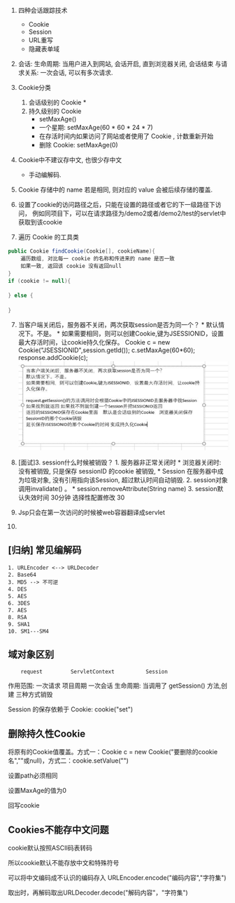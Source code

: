 1. 四种会话跟踪技术
	* Cookie
	* Session
	* URL重写
	* 隐藏表单域

2. 会话:
	生命周期: 当用户进入到网站, 会话开启, 直到浏览器关闭, 会话结束
	与请求关系: 一次会话, 可以有多次请求.

3. Cookie分类
	1. 会话级别的 Cookie
		* 
	2. 持久级别的 Cookie
		* setMaxAge()
		* 一个星期: setMaxAge(60 * 60 * 24 * 7)
		* 在存活时间内如果访问了网站或者使用了 Cookie , 计数重新开始
		* 删除 Cookie: setMaxAge(0)
4. Cookie中不建议存中文, 也很少存中文
	* 手动编解码.
5. Cookie 存储中的 name 若是相同, 则对应的 value 会被后续存储的覆盖.

6. 设置了cookie的访问路径之后，只能在设置的路径或者它的下一级路径下访问，
例如同项目下，可以在请求路径为/demo2或者/demo2/test的servlet中获取到该cookie

6. 遍历 Cookie 的工具类
```java
public Cookie findCookie(Cookie[], cookieName){
	遍历数组, 对比每一 cookie 的名称和传进来的 name 是否一致
	如果一致, 返回该 cookie 没有返回null
}
if (cookie != null){
	
} else {

}
```
7. 当客户端关闭后，服务器不关闭，两次获取session是否为同一个？
			* 默认情况下。不是。
			* 如果需要相同，则可以创建Cookie,键为JSESSIONID，设置最大存活时间，让cookie持久化保存。
				 Cookie c = new Cookie("JSESSIONID",session.getId());
		         c.setMaxAge(60*60);
		         response.addCookie(c);
	![详解...](Day74-Cookie-Session_files/1.png)			 

8. [面试]3. session什么时候被销毁？
			1. 服务器非正常关闭时
				* 浏览器关闭时: 没有被销毁, 只是保存 sessionID 的cookie 被销毁, 
				* Session 在服务器中成为垃圾对象, 没有引用指向该Session, 超过默认时间自动销毁.
			2. session对象调用invalidate() 。
				* session.removeAttribute(String name)
			3. session默认失效时间 30分钟
				选择性配置修改	
				<session-config>
			        <session-timeout>30</session-timeout>
			    </session-config>
9. Jsp只会在第一次访问的时候被web容器翻译成servlet 
10. 
## [归纳] 常见编解码
	1. URLEncoder <--> URLDecoder
	2. Base64
	3. MD5 --> 不可逆
	4. DES
	5. AES
	6. 3DES
	7. AES
	8. RSA
	9. SHA1
	10. SM1---SM4
## 域对象区别
		request			ServletContext			Session
作用范围: 一次请求			项目周期				一次会话
生命周期:										当调用了 getSession() 方法,创建	
												三种方式销毁
 
 Session 的保存依赖于 Cookie: cookie("set")

## 删除持久性Cookie

将原有的Cookie值覆盖。方式一：Cookie c = new Cookie("要删除的cookie名",""或null)，方式二：cookie.setValue("")

设置path必须相同

设置MaxAge的值为0 

回写cookie



## Cookies不能存中文问题

cookie默认按照ASCII码表转码

所以cookie默认不能存放中文和特殊符号

可以将中文编码成不认识的编码存入 URLEncoder.encode("编码内容","字符集")

取出时，再解码取出URLDecoder.decode("解码内容"，"字符集")